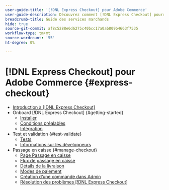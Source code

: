```yaml
---
user-guide-title: '[!DNL Express Checkout] pour Adobe Commerce'
user-guide-description: Découvrez comment [!DNL Express Checkout] pourrait bénéficier à votre instance Adobe Commerce, ainsi qu’à la manière d’embarquer et de configurer l’extension.
breadcrumb-title: Guide des services marchands
hide: true
source-git-commit: af8c5288e6d6275c40bcc17a0ab809b4663f7535
workflow-type: tm+mt
source-wordcount: '55'
ht-degree: 0%

---
```



# [!DNL Express Checkout] pour Adobe Commerce {#express-checkout}

- [Introduction à [!DNL Express Checkout]](overview.md)
- Onboard [!DNL Express Checkout] {#getting-started}
   - [Installer](install.md)
   - [Conditions préalables](prerequisites.md)
   - [Intégration](onboarding.md)
- Test et validation {#test-validate}
   - [Tests](testing.md)
   - [Informations sur les développeurs](developer.md)
- Passage en caisse {#manage-checkout}
   - [Page Passage en caisse](checkout-page.md)
   - [Flux de passage en caisse](checkout-flow.md)
   - [Détails de la livraison](shipping-details.md)
   - [Modes de paiement](payment-methods.md)
   - [Création d’une commande dans Admin](create-order-admin.md)
   - [Résolution des problèmes [!DNL Express Checkout]](troubleshooting.md)
